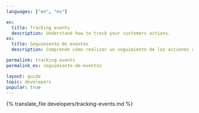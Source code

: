 ```yaml
---
languages: ["en", "es"]

en:
  title: Tracking events
  description: Understand how to track your customers actions.
es:
  title: Seguimiento de eventos
  description: Comprende cómo realizar un seguimiento de las acciones de tus clientes.

permalink: tracking-events
permalink_es: seguimiento-de-eventos

layout: guide
topic: developers
popular: true
---
```


{% translate_file developers/tracking-events.md %}